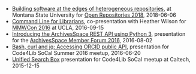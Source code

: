 + [Building software at the edges of heterogeneous repositories](https://caltechlibrary.github.io/or2018-building-at-the-edges/), at Montana State University for [Open Repositories 2018](http://www.or2018.net/), 2018-06-06
+ [Command Line for Librarians](https://caltechlibrary.github.io/command-line-for-librarians), co-presentation with Heather Wilson for [MMWCon 2016](https://mmwcon.org/sessions/21a) at UCLA, 2016-09-15
+ [Introducing the ArchivesSpace REST API using Python 3](https://rsdoiel.github.io/archivesspace-api-workshop), presentation for the [ArchivesSpace Member Forum 2016](https://archivesspace.atlassian.net/wiki/display/ADC/ArchivesSpace+Member+Forum+2016), 2016-08-02
+ [Bash, curl and jq: Accessing ORCID public API](https://rsdoiel.github.io/bash-curl-and-jq-presentation/), presentation for Code4Lib SoCal Summer 2016 meetup, 2016-06-20
+ [Unified Search Box](http://caltechlibrary.github.io/unified-search-box/presentation.html) presentation for Code4Lib SoCal meetup at Caltech, 2015-12-15

